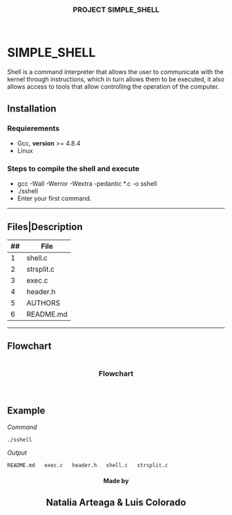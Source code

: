  <h3 align="center">PROJECT SIMPLE_SHELL</h3>
 <br>
 </p>
</p>

# SIMPLE_SHELL

Shell is a command interpreter that allows the user to communicate with the kernel through instructions, which in turn allows them to be executed, it also allows access to tools that allow controlling the operation of the computer.

## Installation

### Requierements

- Gcc, **version** >= 4.8.4
- Linux

### Steps to compile  the shell and execute

- gcc -Wall -Werror -Wextra -pedantic *.c -o sshell
- ./sshell
- Enter your first command.

___
## Files|Description

##|File
---|---
1|shell.c
2|strsplit.c
3|exec.c
4|header.h
5|AUTHORS
6|README.md
___

## Flowchart
<p align="center">
  <img src=""/>
 <h3 align="center">Flowchart</h3>
 <br>
 </p>
</p>

## Example
<p><em>Command</em></p>
<pre><code>./sshell
</code></pre>
<p><em>Output</em></p>
<pre><code>README.md   exec.c   header.h   shell.c   strsplit.c
</code></pre>


<p align="center">
<h4 align="center">Made by</h4>
    <h2 align="center">Natalia Arteaga & Luis Colorado</h2>
        </a>
      </p>
</p>
